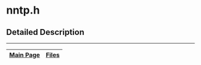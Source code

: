 # nntp.h #



## Detailed Description ##




---
| [Main Page](Doxygen.md) | [Files](Doxygen_files.md) |
|:------------------------|:--------------------------|